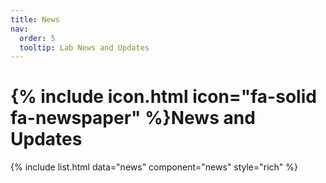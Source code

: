 ```yaml
---
title: News
nav:
  order: 5
  tooltip: Lab News and Updates
---
```



#  {% include icon.html icon="fa-solid fa-newspaper" %}News and Updates

{% include list.html data="news" component="news" style="rich" %}




